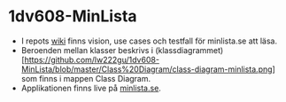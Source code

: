 # 1dv608-MinLista

* I repots [wiki](https://github.com/lw222gu/1dv608-MinLista/wiki) finns vision, use cases och testfall för minlista.se att läsa.
* Beroenden mellan klasser beskrivs i (klassdiagrammet)[https://github.com/lw222gu/1dv608-MinLista/blob/master/Class%20Diagram/class-diagram-minlista.png] som finns i mappen Class Diagram.
* Applikationen finns live på [minlista.se](http://www.minlista.se).
